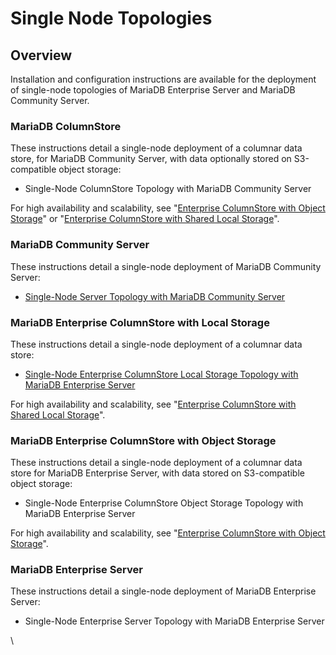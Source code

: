 # Single Node Topologies

## Overview

Installation and configuration instructions are available for the deployment of single-node topologies of MariaDB Enterprise Server and MariaDB Community Server.

### MariaDB ColumnStore

These instructions detail a single-node deployment of a columnar data store, for MariaDB Community Server, with data optionally stored on S3-compatible object storage:

* Single-Node ColumnStore Topology with MariaDB Community Server

For high availability and scalability, see "[Enterprise ColumnStore with Object Storage](../columnstore-object-storage/)" or "[Enterprise ColumnStore with Shared Local Storage](../columnstore-shared-local-storage/)".

### MariaDB Community Server

These instructions detail a single-node deployment of MariaDB Community Server:

* [Single-Node Server Topology with MariaDB Community Server](community-server.md)

### MariaDB Enterprise ColumnStore with Local Storage

These instructions detail a single-node deployment of a columnar data store:

* [Single-Node Enterprise ColumnStore Local Storage Topology with MariaDB Enterprise Server](enterprise-server-with-columnstore-local-storage)

For high availability and scalability, see "[Enterprise ColumnStore with Shared Local Storage](../columnstore-shared-local-storage/)".

### MariaDB Enterprise ColumnStore with Object Storage

These instructions detail a single-node deployment of a columnar data store for MariaDB Enterprise Server, with data stored on S3-compatible object storage:

* Single-Node Enterprise ColumnStore Object Storage Topology with MariaDB Enterprise Server

For high availability and scalability, see "[Enterprise ColumnStore with Object Storage](../columnstore-object-storage/)".

### MariaDB Enterprise Server

These instructions detail a single-node deployment of MariaDB Enterprise Server:

* Single-Node Enterprise Server Topology with MariaDB Enterprise Server

\

